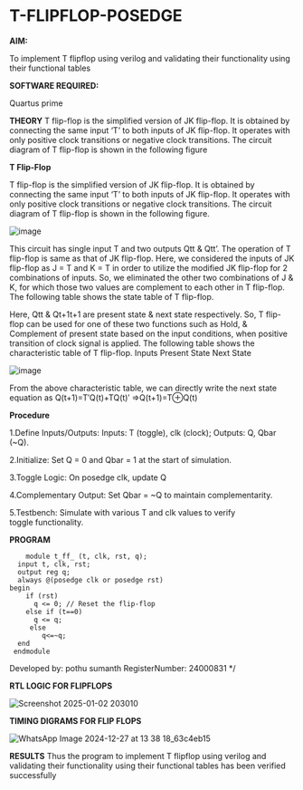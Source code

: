 # T-FLIPFLOP-POSEDGE

**AIM:**

To implement  T flipflop using verilog and validating their functionality using their functional tables

**SOFTWARE REQUIRED:**

Quartus prime

**THEORY**
T flip-flop is the simplified version of JK flip-flop. It is obtained by connecting the same input ‘T’ to both inputs of JK flip-flop. It operates with only positive clock transitions or negative clock transitions. The circuit diagram of T flip-flop is shown in the following figure

**T Flip-Flop**

T flip-flop is the simplified version of JK flip-flop. It is obtained by connecting the same input ‘T’ to both inputs of JK flip-flop. It operates with only positive clock transitions or negative clock transitions. The circuit diagram of T flip-flop is shown in the following figure.

![image](https://github.com/naavaneetha/T-FLIPFLOP-POSEDGE/assets/154305477/458a68fe-2d08-4a9d-ac4f-7ae0480ce0bd)

 
This circuit has single input T and two outputs Qtt & Qtt’. The operation of T flip-flop is same as that of JK flip-flop. Here, we considered the inputs of JK flip-flop as J = T and K = T in order to utilize the modified JK flip-flop for 2 combinations of inputs. So, we eliminated the other two combinations of J & K, for which those two values are complement to each other in T flip-flop. The following table shows the state table of T flip-flop.

Here, Qtt & Qt+1t+1 are present state & next state respectively. So, T flip-flop can be used for one of these two functions such as Hold, & Complement of present state based on the input conditions, when positive transition of clock signal is applied. The following table shows the characteristic table of T flip-flop. Inputs Present State Next State

![image](https://github.com/naavaneetha/T-FLIPFLOP-POSEDGE/assets/154305477/cdd7fb32-539f-4b66-bb8d-f305a153c886)

 
From the above characteristic table, we can directly write the next state equation as Q(t+1)=T′Q(t)+TQ(t)′ ⇒Q(t+1)=T⊕Q(t)

**Procedure**

1.Define Inputs/Outputs: Inputs: T (toggle), clk (clock); Outputs: Q, Qbar (~Q). 

2.Initialize: Set Q = 0 and Qbar = 1 at the start of simulation. 

3.Toggle Logic: On posedge clk, update Q 

4.Complementary Output: Set Qbar = ~Q to maintain complementarity. 

5.Testbench: Simulate with various T and clk values to verify toggle functionality.

**PROGRAM**

        module t_ff_ (t, clk, rst, q);
      input t, clk, rst;
      output reg q;
      always @(posedge clk or posedge rst) 
    begin
        if (rst)
          q <= 0; // Reset the flip-flop
        else if (t==0)
          q <= q; 
         else
            q<=~q;
      end
     endmodule
Developed by: pothu sumanth
RegisterNumber: 24000831
*/

**RTL LOGIC FOR FLIPFLOPS**


![Screenshot 2025-01-02 203010](https://github.com/user-attachments/assets/03643fff-0a59-4409-bb79-076e7fb30e50)




**TIMING DIGRAMS FOR FLIP FLOPS**


![WhatsApp Image 2024-12-27 at 13 38 18_63c4eb15](https://github.com/user-attachments/assets/20c15128-4cde-45a1-942d-01158d0961a4)




**RESULTS**
Thus the program to implement T flipflop using verilog and validating their
 functionality using their functional tables has been verified successfully
